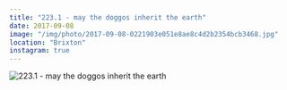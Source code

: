 ```yaml
---
title: "223.1 - may the doggos inherit the earth"
date: 2017-09-08
image: "/img/photo/2017-09-08-0221903e051e8ae8c4d2b2354bcb3468.jpg"
location: "Brixton"
instagram: true
---
```


![223.1 - may the doggos inherit the earth](/img/photo/2017-09-08-0221903e051e8ae8c4d2b2354bcb3468.jpg)
